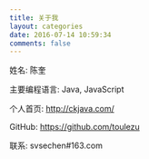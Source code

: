 ```yaml
---
title: 关于我
layout: categories
date: 2016-07-14 10:59:34
comments: false
---
```


姓名: 陈奎

主要编程语言: Java, JavaScript

个人首页: http://ckjava.com/

GitHub: https://github.com/toulezu

联系: svsechen#163.com